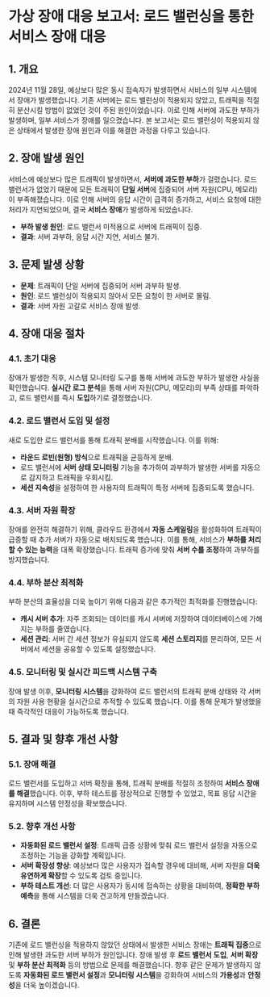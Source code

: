 # 가상 장애 대응 보고서: 로드 밸런싱을 통한 서비스 장애 대응

## 1. 개요

2024년 11월 28일, 예상보다 많은 동시 접속자가 발생하면서 서비스의 일부 시스템에서 장애가 발생했습니다. 기존 서버에는 로드 밸런싱이 적용되지 않았고, 트래픽을 적절히 분산시킬 방법이 없었던 것이 주된 원인이었습니다. 이로 인해 서버에 과도한 부하가 발생하며, 일부 서비스가 장애를 일으켰습니다. 본 보고서는 로드 밸런싱이 적용되지 않은 상태에서 발생한 장애 원인과 이를 해결한 과정을 다루고 있습니다.

## 2. 장애 발생 원인

서비스에 예상보다 많은 트래픽이 발생하면서, **서버에 과도한 부하**가 걸렸습니다. 로드 밸런서가 없었기 때문에 모든 트래픽이 **단일 서버**에 집중되어 서버 자원(CPU, 메모리)이 부족해졌습니다. 이로 인해 서버의 응답 시간이 급격히 증가하고, 서비스 요청에 대한 처리가 지연되었으며, 결국 **서비스 장애**가 발생하게 되었습니다.

- **부하 발생 원인**: 로드 밸런서 미적용으로 서버에 트래픽이 집중.
- **결과**: 서버 과부하, 응답 시간 지연, 서비스 불가.

## 3. 문제 발생 상황

- **문제**: 트래픽이 단일 서버에 집중되어 서버 과부하 발생.
- **원인**: 로드 밸런싱이 적용되지 않아서 모든 요청이 한 서버로 몰림.
- **결과**: 서버 자원 고갈로 서비스 장애 발생.

## 4. 장애 대응 절차

### 4.1. 초기 대응

장애가 발생한 직후, 시스템 모니터링 도구를 통해 서버에 과도한 부하가 발생한 사실을 확인했습니다. **실시간 로그 분석**을 통해 서버 자원(CPU, 메모리)의 부족 상태를 파악하고, 로드 밸런서를 즉시 **도입**하기로 결정했습니다.

### 4.2. 로드 밸런서 도입 및 설정

새로 도입한 로드 밸런서를 통해 트래픽 분배를 시작했습니다. 이를 위해:

- **라운드 로빈(원형) 방식**으로 트래픽을 균등하게 분배.
- 로드 밸런서에 **서버 상태 모니터링** 기능을 추가하여 과부하가 발생한 서버를 자동으로 감지하고 트래픽을 우회시킴.
- **세션 지속성**을 설정하여 한 사용자의 트래픽이 특정 서버에 집중되도록 했습니다.

### 4.3. 서버 자원 확장

장애를 완전히 해결하기 위해, 클라우드 환경에서 **자동 스케일링**을 활성화하여 트래픽이 급증할 때 추가 서버가 자동으로 배치되도록 했습니다. 이를 통해, 서비스가 **부하를 처리할 수 있는 능력**을 대폭 확장했습니다. 트래픽 증가에 맞춰 **서버 수를 조정**하여 과부하를 방지했습니다.

### 4.4. 부하 분산 최적화

부하 분산의 효율성을 더욱 높이기 위해 다음과 같은 추가적인 최적화를 진행했습니다:

- **캐시 서버 추가**: 자주 조회되는 데이터를 캐시 서버에 저장하여 데이터베이스에 가해지는 부하를 줄였습니다.
- **세션 관리**: 서버 간 세션 정보가 유실되지 않도록 **세션 스토리지**를 분리하여, 모든 서버에서 세션을 공유할 수 있도록 설정했습니다.

### 4.5. 모니터링 및 실시간 피드백 시스템 구축

장애 발생 이후, **모니터링 시스템**을 강화하여 로드 밸런서의 트래픽 분배 상태와 각 서버의 자원 사용 현황을 실시간으로 추적할 수 있도록 했습니다. 이를 통해 문제가 발생했을 때 즉각적인 대응이 가능하도록 했습니다.

## 5. 결과 및 향후 개선 사항

### 5.1. 장애 해결

로드 밸런서를 도입하고 서버 확장을 통해, 트래픽 분배를 적절히 조정하여 **서비스 장애를 해결**했습니다. 이후, 부하 테스트를 정상적으로 진행할 수 있었고, 목표 응답 시간을 유지하며 시스템 안정성을 확보했습니다.

### 5.2. 향후 개선 사항

- **자동화된 로드 밸런서 설정**: 트래픽 급증 상황에 맞춰 로드 밸런서 설정을 자동으로 조정하는 기능을 강화할 계획입니다.
- **서버 확장성 향상**: 예상보다 많은 사용자가 접속할 경우에 대비해, 서버 자원을 **더욱 유연하게 확장**할 수 있도록 검토 중입니다.
- **부하 테스트 개선**: 더 많은 사용자가 동시에 접속하는 상황을 대비하여, **정확한 부하 예측**을 통해 시스템을 더욱 견고하게 만들겠습니다.

## 6. 결론

기존에 로드 밸런싱을 적용하지 않았던 상태에서 발생한 서비스 장애는 **트래픽 집중**으로 인해 발생한 과도한 서버 부하가 원인입니다. 장애 발생 후 **로드 밸런서 도입**, **서버 확장** 및 **부하 분산 최적화** 등의 방법으로 문제를 해결했습니다. 향후 같은 문제가 발생하지 않도록 **자동화된 로드 밸런서 설정**과 **모니터링 시스템**을 강화하여 서비스의 **가용성**과 **안정성**을 더욱 높이겠습니다.
